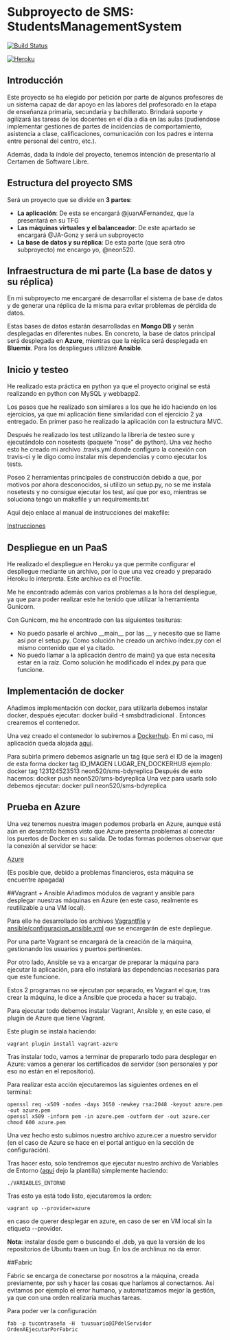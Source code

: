 # Subproyecto de SMS: StudentsManagementSystem

[![Build Status](https://travis-ci.org/neon520/SMS-BDyReplica.svg?branch=master)](https://travis-ci.org/neon520/SMS-BDyReplica)

[![Heroku](https://www.herokucdn.com/deploy/button.png)](https://smsbdtradicional.herokuapp.com/)


## Introducción

Este proyecto se ha elegido por petición por parte de algunos profesores de un sistema capaz de dar apoyo en las labores del profesorado en la etapa de enseñanza primaria, secundaria y bachillerato. Brindará soporte y agilizará las tareas de los docentes en el día a día en las aulas (pudiendose implementar gestiones de partes de incidencias de comportamiento, asistencia a clase, calificaciones, comunicación con los padres e interna entre personal del centro, etc.).

Además, dada la índole del proyecto, tenemos intención de presentarlo al Certamen de Software Libre.

## Estructura del proyecto SMS

Será un proyecto que se divide en **3 partes**:
- **La aplicación**:
De esta se encargará @juanAFernandez, que la presentará en su TFG
- **Las máquinas virtuales y el balanceador**:
De este apartado se encargará @JA-Gonz y será un subproyecto
- **La base de datos y su réplica**:
De esta parte (que será otro subproyecto) me encargo yo, @neon520.

## Infraestructura de mi parte (La base de datos y su réplica)

En mi subproyecto me encargaré de desarrollar el sistema de base de datos y de generar una réplica de la misma para evitar problemas de pérdida de datos.

Estas bases de datos estarán desarrolladas en **Mongo DB** y serán desplegadas en diferentes nubes. En concreto, la base de datos principal será desplegada en **Azure**, mientras que la réplica será desplegada en **Bluemix**. Para los despliegues utilizaré **Ansible**.


## Inicio y testeo

He realizado esta práctica en python ya que el proyecto original se está realizando en python con MySQL y webbapp2.

Los pasos que he realizado son similares a los que he ido haciendo en los ejercicios, ya que mi aplicación tiene similaridad con el ejercicio 2 ya entregado. En primer paso he realizado la aplicación con la estructura MVC.

Después he realizado los test utilizando la librería de testeo sure y ejecutándolo con nosetests (paquete "nose" de python). Una vez hecho esto he creado mi archivo .travis.yml donde configuro la conexión con travis-ci y le digo como instalar mis dependencias y como ejecutar los tests.

Poseo 2 herramientas principales de construcción debido a que, por motivos por ahora desconocidos, si utilizo un setup.py, no se me instala nosetests y no consigue ejecutar los test, así que por eso, mientras se soluciona tengo un makefile y un requirements.txt

Aquí dejo enlace al manual de instrucciones del makefile:

[Instrucciones](https://github.com/neon520/SMS-BDyReplica/blob/master/instrucciones.md)

## Despliegue en un PaaS

He realizado el despliegue en Heroku ya que permite configurar el despliegue mediante un archivo, por lo que una vez creado y preparado Heroku lo interpreta. Este archivo es el Procfile.

Me he encontrado además con varios problemas a la hora del despliegue, ya que para poder realizar este he tenido que utilizar la herramienta Gunicorn.

Con Gunicorn, me he encontrado con las siguientes tesituras:
- No puedo pasarle el archivo \_\_main\_\_ por las \_\_ y necesito que se llame así por el setup.py. Como solución he creado un archivo index.py con el mismo contenido que el ya citado.
- No puedo llamar a la aplicación dentro de main() ya que esta necesita estar en la raíz. Como solución he modificado el index.py para que funcione.

## Implementación de docker

Añadimos implementación con docker, para utilizarla debemos instalar docker, después ejecutar:
	docker build -t smsbdtradicional .
Entonces crearemos el contenedor.

Una vez creado el contenedor lo subiremos a [Dockerhub](https://hub.docker.com/). En mi caso, mi aplicación queda alojada [aquí](https://hub.docker.com/r/neon520/sms-bdyreplica/).

Para subirla primero debemos asignarle un tag (que será el ID de la imagen) de esta forma
	docker tag ID_IMAGEN LUGAR_EN_DOCKERHUB
ejemplo:
	docker tag 123124523513 neon520/sms-bdyreplica
Después de esto hacemos:
	docker push neon520/sms-bdyreplica
Una vez  para usarla solo debemos ejecutar:
	docker pull neon520/sms-bdyreplica


## Prueba en Azure
Una vez tenemos nuestra imagen podemos probarla en Azure, aunque está aún en desarrollo hemos visto que Azure presenta problemas al conectar los puertos de Docker en su salida. De todas formas podemos observar que la conexión al servidor se hace:

[Azure](smsbdtradicional-844781u2.cloudapp.net)

(Es posible que, debido a problemas financieros, esta máquina se encuentre apagada)

##Vagrant + Ansible
Añadimos módulos de vagrant y ansible para desplegar nuestras máquinas en Azure (en este caso, realmente es reutilizable a una VM local).

Para ello he desarrollado los archivos [Vagrantfile](https://github.com/neon520/SMS-BDyReplica/blob/master/Vagrantfile) y [ansible/configuracion_ansible.yml](https://github.com/neon520/SMS-BDyReplica/blob/master/ansible/configuracion_ansible.yml) que se encargarán de este depliegue.

Por una parte Vagrant se encargará de la creación de la máquina, gestionando los usuarios y puertos pertinentes.

Por otro lado, Ansible se va a encargar de preparar la máquina para ejecutar la aplicación, para ello instalará las dependencias necesarias para que este funcione.

Estos 2 programas no se ejecutan por separado, es Vagrant el que, tras crear la máquina, le dice a Ansible que proceda a hacer su trabajo.

Para ejecutar todo debemos instalar Vagrant, Ansible y, en este caso, el plugin de Azure que tiene Vagrant.

Este plugin se instala haciendo:

	vagrant plugin install vagrant-azure

Tras instalar todo, vamos a terminar de prepararlo todo para desplegar en Azure: vamos a generar los certificados de servidor (son personales y por eso no están en el repositorio).

Para realizar esta acción ejecutaremos las siguientes ordenes en el terminal:

	openssl req -x509 -nodes -days 3650 -newkey rsa:2048 -keyout azure.pem -out azure.pem
	openssl x509 -inform pem -in azure.pem -outform der -out azure.cer
	chmod 600 azure.pem

Una vez hecho esto subimos nuestro archivo azure.cer a nuestro servidor (en el caso de Azure se hace en el portal antiguo en la sección de configuración).

Tras hacer esto, solo tendremos que ejecutar nuestro archivo de Variables de Entorno ([aquí](https://github.com/neon520/SMS-BDyReplica/blob/master/VARIABLES_ENTORNO) dejo la plantilla) simplemente haciendo:

	./VARIABLES_ENTORNO

Tras esto ya está todo listo, ejecutaremos la orden:

	vagrant up --provider=azure

en caso de querer desplegar en azure, en caso de ser en VM local sin la etiqueta --provider.

**Nota**: instalar desde gem o buscando el .deb, ya que la versión de los repositorios de Ubuntu traen un bug. En los de archlinux no da error.

##Fabric

Fabric se encarga de conectarse por nosotros a la máquina, creada previamente, por ssh y hacer las cosas que haríamos al conectarnos. Así evitamos por ejemplo el error humano, y automatizamos mejor la gestión, ya que con una orden realizaría muchas tareas.

Para poder ver la configuración



 	fab -p tucontraseña -H  tuusuario@IPdelServidor OrdenAEjecutarPorFabric
